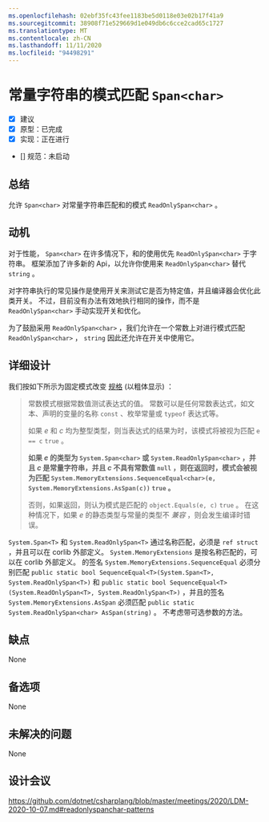 ```yaml
---
ms.openlocfilehash: 02ebf35fc43fee1183be5d0118e03e02b17f41a9
ms.sourcegitcommit: 38908f71e529669d1e049db6c6cce2cad65c1727
ms.translationtype: MT
ms.contentlocale: zh-CN
ms.lasthandoff: 11/11/2020
ms.locfileid: "94498291"
---
```

# <a name="pattern-match-spanchar-on-a-constant-string"></a>常量字符串的模式匹配 `Span<char>`

* [x] 建议
* [x] 原型：已完成
* [x] 实现：正在进行
* [] 规范：未启动

## <a name="summary"></a>总结
[summary]: #summary

允许 `Span<char>` 对常量字符串匹配和的模式 `ReadOnlySpan<char>` 。

## <a name="motivation"></a>动机
[motivation]: #motivation

对于性能， `Span<char>` 在许多情况下，和的使用优先 `ReadOnlySpan<char>` 于字符串。 框架添加了许多新的 Api，以允许你使用来 `ReadOnlySpan<char>` 替代 `string` 。

对字符串执行的常见操作是使用开关来测试它是否为特定值，并且编译器会优化此类开关。 不过，目前没有办法有效地执行相同的操作，而不是 `ReadOnlySpan<char>` 手动实现开关和优化。

为了鼓励采用 `ReadOnlySpan<char>` ，我们允许在一个常数上对进行模式匹配 `ReadOnlySpan<char>` ， `string` 因此还允许在开关中使用它。

## <a name="detailed-design"></a>详细设计
[design]: #detailed-design

我们按如下所示为固定模式改变 [规格](../csharp-7.0/pattern-matching.md#constant-pattern) (以粗体显示) ：

> 常数模式根据常数值测试表达式的值。 常数可以是任何常数表达式，如文本、声明的变量的名称 `const` 、枚举常量或 `typeof` 表达式等。
>
> 如果 *e* 和 *c* 均为整型类型，则当表达式的结果为时，该模式将被视为匹配 `e == c` `true` 。
>
> **如果 *e* 的类型为 `System.Span<char>` 或 `System.ReadOnlySpan<char>` ，并且 *c* 是常量字符串，并且 *c* 不具有常数值 `null` ，则在返回时，模式会被视为匹配 `System.MemoryExtensions.SequenceEqual<char>(e, System.MemoryExtensions.AsSpan(c))` `true` 。**
> 
> 否则，如果返回，则认为模式是匹配的 `object.Equals(e, c)` `true` 。 在这种情况下，如果 *e* 的静态类型与常量的类型不 *兼容* ，则会发生编译时错误。

`System.Span<T>` 和 `System.ReadOnlySpan<T>` 通过名称匹配，必须是 `ref struct` ，并且可以在 corlib 外部定义。 `System.MemoryExtensions` 是按名称匹配的，可以在 corlib 外部定义。 的签名 `System.MemoryExtensions.SequenceEqual` 必须分别匹配 `public static bool SequenceEqual<T>(System.Span<T>, System.ReadOnlySpan<T>)` 和 `public static bool SequenceEqual<T>(System.ReadOnlySpan<T>, System.ReadOnlySpan<T>)` ，并且的签名 `System.MemoryExtensions.AsSpan` 必须匹配 `public static System.ReadOnlySpan<char> AsSpan(string)` 。 不考虑带可选参数的方法。

## <a name="drawbacks"></a>缺点
[drawbacks]: #drawbacks

None

## <a name="alternatives"></a>备选项
[alternatives]: #alternatives

None

## <a name="unresolved-questions"></a>未解决的问题
[unresolved]: #unresolved-questions

None

## <a name="design-meetings"></a>设计会议

https://github.com/dotnet/csharplang/blob/master/meetings/2020/LDM-2020-10-07.md#readonlyspanchar-patterns
